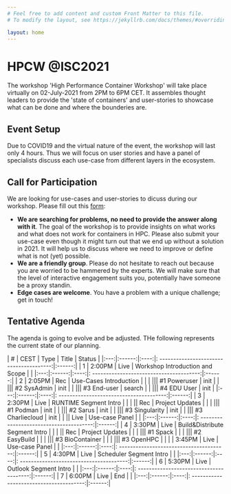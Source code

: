 ```yaml
---
# Feel free to add content and custom Front Matter to this file.
# To modify the layout, see https://jekyllrb.com/docs/themes/#overriding-theme-defaults

layout: home
---
```


# HPCW @ISC2021

The workshop 'High Performance Container Workshop' will take place virtually on 02-July-2021 from 2PM to 6PM CET.
It assembles thought leaders to provide the 'state of containers' and user-stories to showcase what can be done and where the bounderies are.<br>

## Event Setup

Due to COVID19 and the virtual nature of the event, the workshop will last only 4 hours. Thus we will focus on user stories and have a panel of specialists discuss each use-case from different layers in the ecosystem.

## Call for Participation
We are looking for use-cases and user-stories to dicuss during our workshop. Please fill out this [form](https://docs.google.com/forms/d/1nadxRUbXitpvjURWqmoSMayiEw9joI_4gpt9vST9JAI): 

* **We are searching for problems, no need to provide the answer along with it**. The goal of the workshop is to provide insights on what works and what does not work for containers in HPC. Please also submit your use-case even though it might turn out that we end up without a solution in 2021. It will help us to discuss where we need to improve or define what is not (yet) possible.
* **We are a friendly group**. Please do not hesitate to reach out because you are worried to be hammered by the experts. We will make sure that the level of interactive engagement suits you, potentially have someone be a proxy standin.
* **Edge cases are welcome**. You have a problem with a unique challenge; get in touch!

## Tentative Agenda

The agenda is going to evolve and be adjusted. THe following represents the current state of our planning.

| #   | CEST   | Type |  Title                                   | Status |
|:---:|:------:|:----:|: ---------------------------------------:|:------:|
| 1   | 2:00PM | Live | Workshop Introduction and Scope          |        |
|:---:|:------:|:----:|: ---------------------------------------:|:------:|
| 2   | 2:05PM | Rec  | Use-Cases Introduction                   |        |
|                   ||| #1 Poweruser                             | init   |
|                   ||| #2 SysAdmin                              | init   |
|                   ||| #3 End-user                              | search |
|                   ||| #4 EDU User                              | init   |
|:---:|:------:|:----:|: ---------------------------------------:|:------:|
| 3   | 2:30PM | Live | RUNTIME Segment Intro                    |        |
|             || Rec  | Project Updates                          |        |
|                   ||| #1 Podman                                | init   |
|                   ||| #2 Sarus                                 | init   |
|                   ||| #3 Singularity                           | init   |
|                   ||| #3 Charliecloud                          | init   |
|             || Live | Use-case Panel                           |        |
|:---:|:------:|:----:|: ---------------------------------------:|:------:|
| 4   | 3:30PM | Live | Build&Distribute Segment Intro           |        |
|             || Rec  | Project Updates                          |        |
|                   ||| #1 Spack                                 |        |
|                   ||| #2 EasyBuild                             |        |
|                   ||| #3 BioContainer                          |        |
|                   ||| #3 OpenHPC                               |        |
|     | 3:45PM | Live | Use-case Panel                           |        |
|:---:|:------:|:----:|: ---------------------------------------:|:------:|
| 5   | 4:30PM | Live | Scheduler Segment Intro                  |        |
|:---:|:------:|:----:|: ---------------------------------------:|:------:|
| 6   | 5:30PM | Live | Outlook Segment Intro                    |        |
|:---:|:------:|:----:|: ---------------------------------------:|:------:|
| 7   | 6:00PM | Live | End                                      |        |
|:---:|:------:|:----:|: ---------------------------------------:|:------:|
